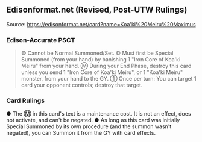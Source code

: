 
## Edisonformat.net (Revised, Post-UTW Rulings)

Source: https://edisonformat.net/card?name=Koa'ki%20Meiru%20Maximus

### Edison-Accurate PSCT

> © Cannot be Normal Summoned/Set.
> © Must first be Special Summoned (from your hand) by banishing 1 "Iron Core of Koa'ki Meiru" from your hand.
> Ⓜ During your End Phase, destroy this card unless you send 1 "Iron Core of Koa'ki Meiru",
> or 1 "Koa'ki Meiru" monster, from your hand to the GY.
> ① Once per turn: You can target 1 card your opponent controls; destroy that target.

### Card Rulings

● The Ⓜ in this card's text is a maintenance cost. It is not an effect, does not activate, and can't be negated.
● As long as this card was initially Special Summoned by its own procedure (and the summon wasn't negated),
you can Summon it from the GY with card effects.
            